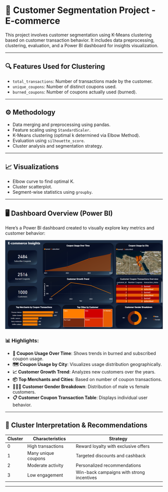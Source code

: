 # 🧠 Customer Segmentation Project - E-commerce

This project involves customer segmentation using K-Means clustering based on customer transaction behavior. It includes data preprocessing, clustering, evaluation, and a Power BI dashboard for insights visualization.


---

## 🔍 Features Used for Clustering

- `total_transactions`: Number of transactions made by the customer.
- `unique_coupons`: Number of distinct coupons used.
- `burned_coupons`: Number of coupons actually used (burned).

---

## ⚙️ Methodology

- Data merging and preprocessing using pandas.
- Feature scaling using `StandardScaler`.
- K-Means clustering (optimal k determined via Elbow Method).
- Evaluation using `silhouette_score`.
- Cluster analysis and segmentation strategy.

---

## 📈 Visualizations

- Elbow curve to find optimal K.
- Cluster scatterplot.
- Segment-wise statistics using `groupby`.

---

## 🖥️ Dashboard Overview (Power BI)

Here’s a Power BI dashboard created to visually explore key metrics and customer behavior:

![E-commerce Insight](https://github.com/Samar-mohammed/Customer-Segmentation-Project---E-commerce/blob/main/E-commerce.png?raw=true)

### 📊 Highlights:

- **📅 Coupon Usage Over Time**: Shows trends in burned and subscribed coupon usage.
- **🗺️ Coupon Usage by City**: Visualizes usage distribution geographically.
- **📈 Customer Growth Trend**: Analyzes new customers over the years.
- **📦 Top Merchants and Cities**: Based on number of coupon transactions.
- **🧑‍🤝‍🧑 Customer Gender Breakdown**: Distribution of male vs female customers.
- **📋 Customer Coupon Transaction Table**: Displays individual user behavior.

---

## 🧠 Cluster Interpretation & Recommendations

| Cluster | Characteristics | Strategy |
|--------|------------------|----------|
| 0 | High transactions | Reward loyalty with exclusive offers |
| 1 | Many unique coupons | Targeted discounts and cashback |
| 2 | Moderate activity | Personalized recommendations |
| 3 | Low engagement | Win-back campaigns with strong incentives |

---
